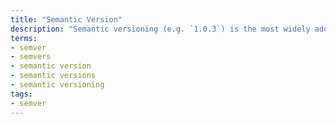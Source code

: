 ```yaml
---
title: "Semantic Version"
description: "Semantic versioning (e.g. `1.0.3`) is the most widely adopted scheme for assigning unique version version numbers to software releases."
terms:
- semver
- semvers
- semantic version
- semantic versions
- semantic versioning
tags:
- semver
---
```


